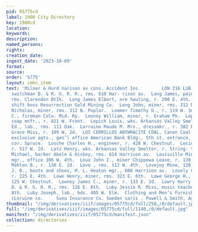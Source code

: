 ```yaml
---
pid: 05775cd
label: 1900 City Directory
key: 1900cd
location: 
keywords: 
description: 
named_persons: 
rights: 
creation_date: 
ingest_date: '2023-10-09'
format: 
source: 
order: '5775'
layout: cmhc_item
text: 'Milner & Hurd narison av cons. Accident Ins.        LON 216 LUB Long H. E.,
  switchman D. & R. G. R. R., rms. 610 Har- rison av.  Long James, painter J. J. Quinn,
  rms. Clarendon BtIk.  Long James Elbert, ore hauling, r. 200 E. 4th.  Long Jeremiah,
  shift boss Resurrection Gold Mining Co.  Long John, miner, rms. 312 N. Poplar.  Long
  Nicholas, miner, rms. 312 N. Poplar.  Loomer Timothy D., r. 119 W. 3d.  Loomis Samuel
  C., fireman Colo. Mid. Ry.  Looney William, miner, r. Graham Pk.  Loper Harvey 8.,
  soap mnfr., r. 821 W. Front.  Lopich Louis, wks. Arkansas Valley Smelter.  Lorenz
  Ed., lab., rms. 111 Oak.  Lorraine Maude M. Mrs., dressmkr., r. 302 E. 5th.  Lortis
  Grace Miss, r. 109 W. 2d.  LOS CERRILLOS ANTHRACITE COAL, Canon Coal & Trading Co.
  exclusive agts., gen’l office American Bank Bldg:, 5th st. entrance, yards Chestnut,
  cor. Spruce.  Losche Charles H., engineer, r. 428 W. Chestnut.  Losin Andy, lab.
  r. 517 W. 2d.  Lotz Henry, wks. Arkansas Valley Smelter, r. String- town.  Loughnane
  Michael, barber Abele & Hiskey, rms. 614 Harrison av.  Louisville Mine, A. F. Wuensch
  mgr., office 106 W. 4th.  Loux John I., miner Chippewa Lease, r. 138 E. 2d.  Loux
  Mahlon B., r. 138 E. 2d.  Love , rms. 112 W. 4th.  Lovejoy Mine, 120 W. 7th.  LOVELL
  J. B., boots and shoes, M. L. Heaton mgr., 606 Harrison av.  Lovely Cynthia I. Mrs.,
  r. 225 E. 4th.  Lowe Henry, miner, rms. 323 E. 6th.  Lowe George H., painter, r.
  125 W. Chestnut.  Lowney James C., miner, r. 133 E. 3d.  Lowry Harry E., engineer
  D. & R. G. R. R., rms. 126 E. 8th.  Luby Jessie R. Miss, music teacher, r. 211 E.
  8th.  Luby Joseph, lab., bds. 405 W. Elm.  Clothing and Men’s Furnishings TERAYPEN
  cLoruine co.     Svea Insurance Co. Sweden saris . Powell & Smith, Agts,    '
thumbnail: "/img/derivatives/iiif/images/05775cd/full/250,/0/default.jpg"
full: "/img/derivatives/iiif/images/05775cd/full/1140,/0/default.jpg"
manifest: "/img/derivatives/iiif/05775cd/manifest.json"
collection: directories
---
```

